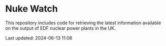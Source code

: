 # Nuke Watch

This repository includes code for retrieving the latest information available on the output of EDF nuclear power plants in the UK.

Last updated: 2024-06-13 11:08